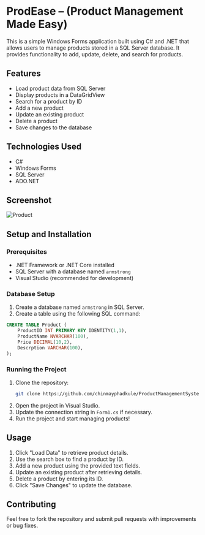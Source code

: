 # ProdEase – (Product Management Made Easy)

This is a simple Windows Forms application built using C# and .NET that allows users to manage products stored in a SQL Server database. It provides functionality to add, update, delete, and search for products.

## Features
- Load product data from SQL Server
- Display products in a DataGridView
- Search for a product by ID
- Add a new product
- Update an existing product
- Delete a product
- Save changes to the database

## Technologies Used
- C#
- Windows Forms
- SQL Server
- ADO.NET

## Screenshot
![Product](https://github.com/user-attachments/assets/f9faf62b-99bc-4dbf-8f16-d2ddc98b147f)


## Setup and Installation
### Prerequisites
- .NET Framework or .NET Core installed
- SQL Server with a database named `armstrong`
- Visual Studio (recommended for development)

### Database Setup
1. Create a database named `armstrong` in SQL Server.
2. Create a table using the following SQL command:

```sql
CREATE TABLE Product (
    ProductID INT PRIMARY KEY IDENTITY(1,1),
    ProductName NVARCHAR(100),
    Price DECIMAL(10,2),
    Descrption VARCHAR(100),
);
```

### Running the Project
1. Clone the repository:
   ```sh
   git clone https://github.com/chinmayphadkule/ProductManagementSystem.git
   ```
2. Open the project in Visual Studio.
3. Update the connection string in `Form1.cs` if necessary.
4. Run the project and start managing products!

## Usage
1. Click "Load Data" to retrieve product details.
2. Use the search box to find a product by ID.
3. Add a new product using the provided text fields.
4. Update an existing product after retrieving details.
5. Delete a product by entering its ID.
6. Click "Save Changes" to update the database.

## Contributing
Feel free to fork the repository and submit pull requests with improvements or bug fixes.

